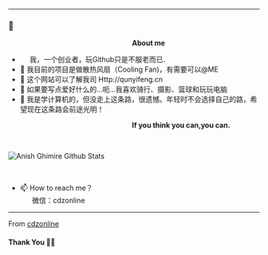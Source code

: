***********************************
###  👋

<!--
**anishghimire603/anishghimire603** is a ✨ _special_ ✨ repository because its `README.md` (this file) appears on your GitHub profile.-->
&nbsp;&nbsp;&nbsp;&nbsp;&nbsp;&nbsp;&nbsp;&nbsp;&nbsp;&nbsp;&nbsp;&nbsp;&nbsp;&nbsp;&nbsp;&nbsp;&nbsp;&nbsp;&nbsp;&nbsp;&nbsp;&nbsp;&nbsp;&nbsp;&nbsp;&nbsp;&nbsp;&nbsp;&nbsp;&nbsp;&nbsp;&nbsp;&nbsp;&nbsp;&nbsp;&nbsp;&nbsp;&nbsp;&nbsp;&nbsp;&nbsp;&nbsp;&nbsp;&nbsp;&nbsp;&nbsp;&nbsp;&nbsp;&nbsp;&nbsp;&nbsp;&nbsp;&nbsp;&nbsp;&nbsp;&nbsp;&nbsp;&nbsp;&nbsp;&nbsp;&nbsp;&nbsp;&nbsp;<b>About me</b> <br>
- <img src ="https://s3.amazonaws.com/pix.iemoji.com/images/emoji/apple/ios-12/256/boy-light-skin-tone.png" height= 15px width = 15px> 我，一个创业者，玩Github只是不服老而已.
- 🔭 我目前的项目是做散热风扇（Cooling Fan)，有需要可以@ME
- 🌱 这个网站可以了解我司 Http://qunyifeng.cn
- 👯 如果要写点爱好什么的…呃…我喜欢骑行、摄影、篮球和玩玩电脑
- 💬 我是学计算机的，但没走上这条路，很遗憾。年轻时不会选择自己的路，希望现在这条路会前途光明！

&nbsp;&nbsp;&nbsp;&nbsp;&nbsp;&nbsp;&nbsp;&nbsp;&nbsp;&nbsp;&nbsp;&nbsp;&nbsp;&nbsp;&nbsp;&nbsp;&nbsp;&nbsp;&nbsp;&nbsp;&nbsp;&nbsp;&nbsp;&nbsp;&nbsp;&nbsp;&nbsp;&nbsp;&nbsp;&nbsp;&nbsp;&nbsp;&nbsp;&nbsp;&nbsp;&nbsp;&nbsp;&nbsp;&nbsp;&nbsp;&nbsp;&nbsp;&nbsp;&nbsp;&nbsp;&nbsp;&nbsp;&nbsp;&nbsp;&nbsp;&nbsp;&nbsp;&nbsp;&nbsp;&nbsp;&nbsp;&nbsp;&nbsp;&nbsp;&nbsp;&nbsp;&nbsp;&nbsp;<b>If you think you can,you can.</b> <br>



</p>



<br />


![Anish Ghimire Github Stats](https://github-readme-stats.vercel.app/api?username=cdzonline&show_icons=true&title_color=fff&icon_color=79ff97&text_color=9f9f9f&bg_color=151515)

<br /> 

- 📫 How to reach me？<br>
&nbsp;&nbsp;&nbsp;&nbsp;&nbsp;&nbsp;微信：cdzonline

*************

From [cdzonline](https://github.com/cdzonline)

#### Thank You 🙏🏼
